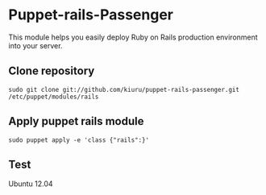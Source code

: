 Puppet-rails-Passenger
======================

This module helps you easily deploy Ruby on Rails production environment into your server.

## Clone repository
    sudo git clone git://github.com/kiuru/puppet-rails-passenger.git /etc/puppet/modules/rails

## Apply puppet rails module
    sudo puppet apply -e 'class {"rails":}'

## Test
Ubuntu 12.04
